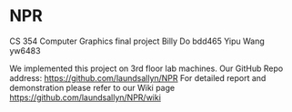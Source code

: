 # NPR
CS 354 Computer Graphics final project
Billy Do  bdd465
Yipu Wang yw6483

We implemented this project on 3rd floor lab machines.
Our GitHub Repo address: https://github.com/laundsallyn/NPR
For detailed report and demonstration please refer to our Wiki page https://github.com/laundsallyn/NPR/wiki
